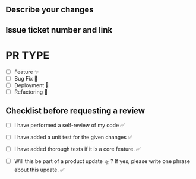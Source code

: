 ## Describe your changes


## Issue ticket number and link


# PR TYPE
- [ ] Feature :sparkles:		
- [ ] Bug Fix :bug: 
- [ ] Deployment :rocket:	
- [ ] Refactoring  :art:	 

## Checklist before requesting a review

- [ ] I have performed a self-review of my code :white_check_mark: 
- [ ] I have added a unit test for the given changes :white_check_mark: 
- [ ] I have added thorough tests if it is a core feature. :white_check_mark: 
- [ ] Will this be part of a product update :flying_saucer:	 ? If yes, please write one phrase about this update. :white_check_mark: 

